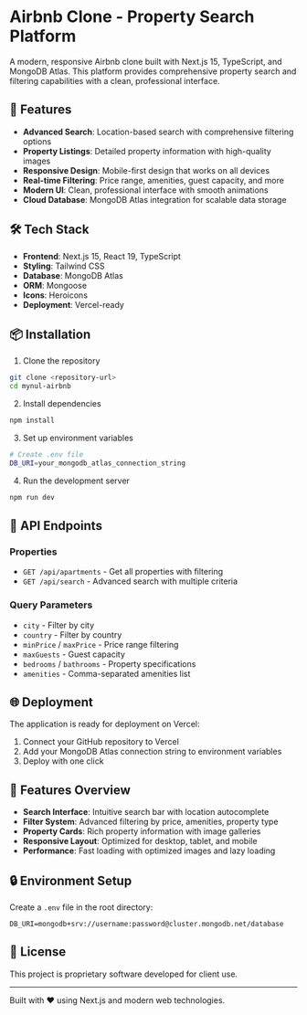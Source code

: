 # Airbnb Clone - Property Search Platform

A modern, responsive Airbnb clone built with Next.js 15, TypeScript, and MongoDB Atlas. This platform provides comprehensive property search and filtering capabilities with a clean, professional interface.

## 🚀 Features

- **Advanced Search**: Location-based search with comprehensive filtering options
- **Property Listings**: Detailed property information with high-quality images
- **Responsive Design**: Mobile-first design that works on all devices
- **Real-time Filtering**: Price range, amenities, guest capacity, and more
- **Modern UI**: Clean, professional interface with smooth animations
- **Cloud Database**: MongoDB Atlas integration for scalable data storage

## 🛠️ Tech Stack

- **Frontend**: Next.js 15, React 19, TypeScript
- **Styling**: Tailwind CSS
- **Database**: MongoDB Atlas
- **ORM**: Mongoose
- **Icons**: Heroicons
- **Deployment**: Vercel-ready

## 📦 Installation

1. Clone the repository
```bash
git clone <repository-url>
cd mynul-airbnb
```

2. Install dependencies
```bash
npm install
```

3. Set up environment variables
```bash
# Create .env file
DB_URI=your_mongodb_atlas_connection_string
```

4. Run the development server
```bash
npm run dev
```

## 🔧 API Endpoints

### Properties
- `GET /api/apartments` - Get all properties with filtering
- `GET /api/search` - Advanced search with multiple criteria

### Query Parameters
- `city` - Filter by city
- `country` - Filter by country  
- `minPrice` / `maxPrice` - Price range filtering
- `maxGuests` - Guest capacity
- `bedrooms` / `bathrooms` - Property specifications
- `amenities` - Comma-separated amenities list

## 🌐 Deployment

The application is ready for deployment on Vercel:

1. Connect your GitHub repository to Vercel
2. Add your MongoDB Atlas connection string to environment variables
3. Deploy with one click

## 📱 Features Overview

- **Search Interface**: Intuitive search bar with location autocomplete
- **Filter System**: Advanced filtering by price, amenities, property type
- **Property Cards**: Rich property information with image galleries
- **Responsive Layout**: Optimized for desktop, tablet, and mobile
- **Performance**: Fast loading with optimized images and lazy loading

## 🔒 Environment Setup

Create a `.env` file in the root directory:

```env
DB_URI=mongodb+srv://username:password@cluster.mongodb.net/database
```

## 📄 License

This project is proprietary software developed for client use.

---

Built with ❤️ using Next.js and modern web technologies.
